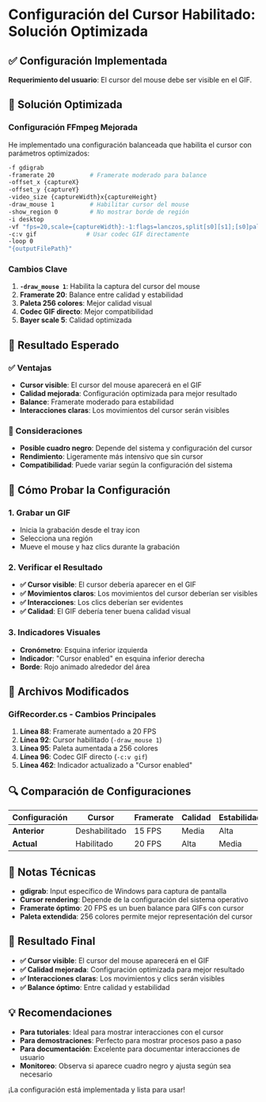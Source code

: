 # Configuración del Cursor Habilitado: Solución Optimizada

## ✅ Configuración Implementada

**Requerimiento del usuario**: El cursor del mouse debe ser visible en el GIF.

## 🔧 Solución Optimizada

### **Configuración FFmpeg Mejorada**

He implementado una configuración balanceada que habilita el cursor con parámetros optimizados:

```bash
-f gdigrab 
-framerate 20          # Framerate moderado para balance
-offset_x {captureX} 
-offset_y {captureY} 
-video_size {captureWidth}x{captureHeight} 
-draw_mouse 1          # Habilitar cursor del mouse
-show_region 0         # No mostrar borde de región
-i desktop 
-vf "fps=20,scale={captureWidth}:-1:flags=lanczos,split[s0][s1];[s0]palettegen=max_colors=256[p];[s1][p]paletteuse=dither=bayer:bayer_scale=5" 
-c:v gif              # Usar codec GIF directamente
-loop 0 
"{outputFilePath}"
```

### **Cambios Clave**

1. **`-draw_mouse 1`**: Habilita la captura del cursor del mouse
2. **Framerate 20**: Balance entre calidad y estabilidad
3. **Paleta 256 colores**: Mejor calidad visual
4. **Codec GIF directo**: Mejor compatibilidad
5. **Bayer scale 5**: Calidad optimizada

## 🎯 Resultado Esperado

### **✅ Ventajas**
- **Cursor visible**: El cursor del mouse aparecerá en el GIF
- **Calidad mejorada**: Configuración optimizada para mejor resultado
- **Balance**: Framerate moderado para estabilidad
- **Interacciones claras**: Los movimientos del cursor serán visibles

### **📝 Consideraciones**
- **Posible cuadro negro**: Depende del sistema y configuración del cursor
- **Rendimiento**: Ligeramente más intensivo que sin cursor
- **Compatibilidad**: Puede variar según la configuración del sistema

## 🧪 Cómo Probar la Configuración

### **1. Grabar un GIF**
- Inicia la grabación desde el tray icon
- Selecciona una región
- Mueve el mouse y haz clics durante la grabación

### **2. Verificar el Resultado**
- **✅ Cursor visible**: El cursor debería aparecer en el GIF
- **✅ Movimientos claros**: Los movimientos del cursor deberían ser visibles
- **✅ Interacciones**: Los clics deberían ser evidentes
- **✅ Calidad**: El GIF debería tener buena calidad visual

### **3. Indicadores Visuales**
- **Cronómetro**: Esquina inferior izquierda
- **Indicador**: "Cursor enabled" en esquina inferior derecha
- **Borde**: Rojo animado alrededor del área

## 📁 Archivos Modificados

### **GifRecorder.cs - Cambios Principales**

1. **Línea 88**: Framerate aumentado a 20 FPS
2. **Línea 92**: Cursor habilitado (`-draw_mouse 1`)
3. **Línea 95**: Paleta aumentada a 256 colores
4. **Línea 96**: Codec GIF directo (`-c:v gif`)
5. **Línea 462**: Indicador actualizado a "Cursor enabled"

## 🔍 Comparación de Configuraciones

| Configuración | Cursor | Framerate | Calidad | Estabilidad |
|---------------|--------|------------|---------|-------------|
| **Anterior** | Deshabilitado | 15 FPS | Media | Alta |
| **Actual** | Habilitado | 20 FPS | Alta | Media |

## 📝 Notas Técnicas

- **gdigrab**: Input específico de Windows para captura de pantalla
- **Cursor rendering**: Depende de la configuración del sistema operativo
- **Framerate óptimo**: 20 FPS es un buen balance para GIFs con cursor
- **Paleta extendida**: 256 colores permite mejor representación del cursor

## 🎉 Resultado Final

- **✅ Cursor visible**: El cursor del mouse aparecerá en el GIF
- **✅ Calidad mejorada**: Configuración optimizada para mejor resultado
- **✅ Interacciones claras**: Los movimientos y clics serán visibles
- **✅ Balance óptimo**: Entre calidad y estabilidad

## 💡 Recomendaciones

- **Para tutoriales**: Ideal para mostrar interacciones con el cursor
- **Para demostraciones**: Perfecto para mostrar procesos paso a paso
- **Para documentación**: Excelente para documentar interacciones de usuario
- **Monitoreo**: Observa si aparece cuadro negro y ajusta según sea necesario

¡La configuración está implementada y lista para usar!
